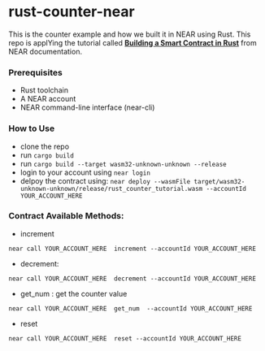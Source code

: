 # rust-counter-near

This is the counter example and how we built it in NEAR using Rust.
This repo is applYing the tutorial called [**Building a Smart Contract in Rust**](https://docs.near.org/docs/develop/contracts/rust/intro#installing-the-rust-toolchain) from NEAR documentation.

### Prerequisites

- Rust toolchain
- A NEAR account
- NEAR command-line interface (near-cli)

### How to Use

- clone the repo
- run `cargo build`
- run `cargo build --target wasm32-unknown-unknown --release`
- login to your account using `near login`
- delpoy the contract using:
  `near deploy --wasmFile target/wasm32-unknown-unknown/release/rust_counter_tutorial.wasm --accountId YOUR_ACCOUNT_HERE`

### Contract Available Methods:

- increment

```
near call YOUR_ACCOUNT_HERE  increment --accountId YOUR_ACCOUNT_HERE

```

- decrement:

```
near call YOUR_ACCOUNT_HERE  decrement --accountId YOUR_ACCOUNT_HERE

```

- get_num : get the counter value

```
near call YOUR_ACCOUNT_HERE  get_num  --accountId YOUR_ACCOUNT_HERE
```

- reset

```
near call YOUR_ACCOUNT_HERE  reset --accountId YOUR_ACCOUNT_HERE

```
